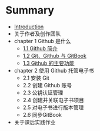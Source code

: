 # Summary

* [Introduction](README.md)
* 关于作者及创作团队
* chapter 1 Github 是什么
  * [1.1 Github 简介](1.1-github.md)
  * [1.2 Git、Github 与 GitBook ](1.4-github.md)
  * [1.3 Github 的主要功能](1.2-github-gitbook.md)
* chapter 2 使用 Github 托管电子书
  * 2.1 安装 Git
  * 2.2 创建 Github 账号
  * 2.3 公钥认证管理
  * 2.4 创建并关联电子书项目
  * 2.5 对电子书进行版本管理
  * 2.6 同步GitBook
* 关于课后实践作业

